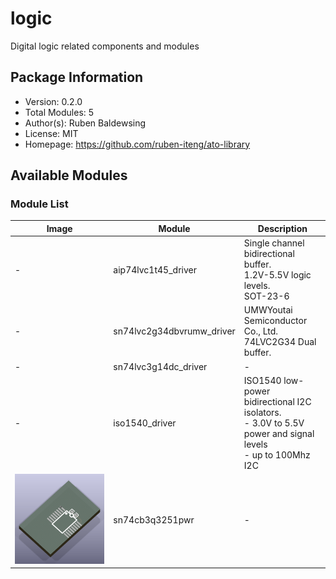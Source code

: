 # logic

Digital logic related components and modules

## Package Information

- Version: 0.2.0
- Total Modules: 5
- Author(s): Ruben Baldewsing
- License: MIT
- Homepage: https://github.com/ruben-iteng/ato-library

## Available Modules

### Module List

| Image | Module | Description |
|-------|--------|-------------|
|-| aip74lvc1t45_driver | Single channel bidirectional buffer.<br>    1.2V-5.5V logic levels.<br>    SOT-23-6 |
|-| sn74lvc2g34dbvrumw_driver | UMWYoutai Semiconductor Co., Ltd.<br>    74LVC2G34 Dual buffer. |
|-| sn74lvc3g14dc_driver | - |
|-| iso1540_driver | ISO1540 low-power bidirectional I2C isolators.<br>    - 3.0V to 5.5V power and signal levels<br>    - up to 100Mhz I2C |
|![sn74cb3q3251pwr](https://github.com/ruben-iteng/ato-library/raw/main/packages/logic/assets/sn74cb3q3251pwr.png)| sn74cb3q3251pwr | - |
